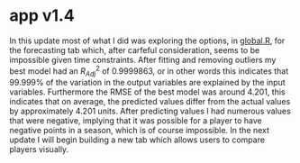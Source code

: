 # app v1.4  

In this update most of what I did was exploring the options, in [global.R](https://github.com/logan-lauton/NBA-Player-HUD/blob/main/iterations/app-v1.4/global.R), for the forecasting tab which, after carfeful consideration, seems to be impossible given time constraints. After fitting and removing outliers my best model had an $R^2_{Adj}$ of 0.9999863, or in other words this indicates that 99.999% of the variation in the output variables are explained by the input variables. Furthermore the RMSE of the best model was around 4.201, this indicates that on average, the predicted values differ from the actual values by approximately 4.201 units. After predicting values I had numerous values that were negative, implying that it was possible for a player to have negative points in a season, which is of course impossible. In the next update I will begin building a new tab which allows users to compare players visually.
